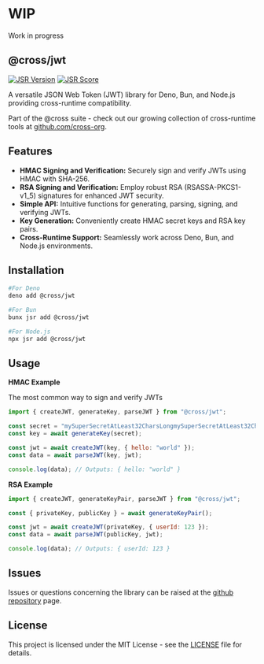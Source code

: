 # WIP

Work in progress

## @cross/jwt

[![JSR Version](https://jsr.io/badges/@cross/jwt)](https://jsr.io/@cross/jwt)
[![JSR Score](https://jsr.io/badges/@cross/jwt/score)](https://jsr.io/@cross/jwt/score)

A versatile JSON Web Token (JWT) library for Deno, Bun, and Node.js providing cross-runtime compatibility.

Part of the @cross suite - check out our growing collection of cross-runtime tools at
[github.com/cross-org](https://github.com/cross-org).

## Features

- **HMAC Signing and Verification:** Securely sign and verify JWTs using HMAC with SHA-256.
- **RSA Signing and Verification:** Employ robust RSA (RSASSA-PKCS1-v1_5) signatures for enhanced JWT security.
- **Simple API:** Intuitive functions for generating, parsing, signing, and verifying JWTs.
- **Key Generation:** Conveniently create HMAC secret keys and RSA key pairs.
- **Cross-Runtime Support:** Seamlessly work across Deno, Bun, and Node.js environments.

## Installation

```bash
#For Deno
deno add @cross/jwt

#For Bun
bunx jsr add @cross/jwt

#For Node.js
npx jsr add @cross/jwt
```

## Usage

**HMAC Example**

The most common way to sign and verify JWTs

```javascript
import { createJWT, generateKey, parseJWT } from "@cross/jwt";

const secret = "mySuperSecretAtLeast32CharsLongmySuperSecretAtLeast32CharsLong";
const key = await generateKey(secret);

const jwt = await createJWT(key, { hello: "world" });
const data = await parseJWT(key, jwt);

console.log(data); // Outputs: { hello: "world" }
```

**RSA Example**

```javascript
import { createJWT, generateKeyPair, parseJWT } from "@cross/jwt";

const { privateKey, publicKey } = await generateKeyPair();

const jwt = await createJWT(privateKey, { userId: 123 });
const data = await parseJWT(publicKey, jwt);

console.log(data); // Outputs: { userId: 123 }
```

## Issues

Issues or questions concerning the library can be raised at the
[github repository](https://github.com/cross-org/jwt/issues) page.

## License

This project is licensed under the MIT License - see the [LICENSE](LICENSE) file for details.
